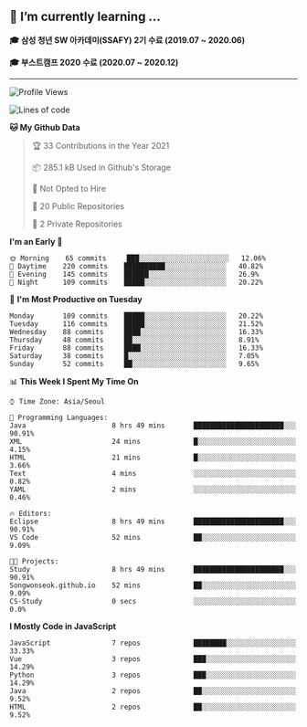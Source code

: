 ## 🌱 I’m currently learning ...

**🎓 삼성 청년 SW 아카데미(SSAFY) 2기 수료 (2019.07 ~ 2020.06)**

**🎓 부스트캠프 2020 수료 (2020.07 ~ 2020.12)**
 
-----

<!--START_SECTION:waka-->
![Profile Views](http://img.shields.io/badge/Profile%20Views-13-blue)

![Lines of code](https://img.shields.io/badge/From%20Hello%20World%20I%27ve%20Written-2.9%20million%20lines%20of%20code-blue)

**🐱 My Github Data** 

> 🏆 33 Contributions in the Year 2021
 > 
> 📦 285.1 kB Used in Github's Storage 
 > 
> 🚫 Not Opted to Hire
 > 
> 📜 20 Public Repositories 
 > 
> 🔑 2 Private Repositories  
 > 
**I'm an Early 🐤** 

```text
🌞 Morning    65 commits     ███░░░░░░░░░░░░░░░░░░░░░░   12.06% 
🌆 Daytime    220 commits    ██████████░░░░░░░░░░░░░░░   40.82% 
🌃 Evening    145 commits    ██████░░░░░░░░░░░░░░░░░░░   26.9% 
🌙 Night      109 commits    █████░░░░░░░░░░░░░░░░░░░░   20.22%

```
📅 **I'm Most Productive on Tuesday** 

```text
Monday       109 commits    █████░░░░░░░░░░░░░░░░░░░░   20.22% 
Tuesday      116 commits    █████░░░░░░░░░░░░░░░░░░░░   21.52% 
Wednesday    88 commits     ████░░░░░░░░░░░░░░░░░░░░░   16.33% 
Thursday     48 commits     ██░░░░░░░░░░░░░░░░░░░░░░░   8.91% 
Friday       88 commits     ████░░░░░░░░░░░░░░░░░░░░░   16.33% 
Saturday     38 commits     █░░░░░░░░░░░░░░░░░░░░░░░░   7.05% 
Sunday       52 commits     ██░░░░░░░░░░░░░░░░░░░░░░░   9.65%

```


📊 **This Week I Spent My Time On** 

```text
⌚︎ Time Zone: Asia/Seoul

💬 Programming Languages: 
Java                     8 hrs 49 mins       ██████████████████████░░░   90.91% 
XML                      24 mins             █░░░░░░░░░░░░░░░░░░░░░░░░   4.15% 
HTML                     21 mins             █░░░░░░░░░░░░░░░░░░░░░░░░   3.66% 
Text                     4 mins              ░░░░░░░░░░░░░░░░░░░░░░░░░   0.82% 
YAML                     2 mins              ░░░░░░░░░░░░░░░░░░░░░░░░░   0.46%

🔥 Editors: 
Eclipse                  8 hrs 49 mins       ██████████████████████░░░   90.91% 
VS Code                  52 mins             ██░░░░░░░░░░░░░░░░░░░░░░░   9.09%

🐱‍💻 Projects: 
Study                    8 hrs 49 mins       ██████████████████████░░░   90.91% 
Songwonseok.github.io    52 mins             ██░░░░░░░░░░░░░░░░░░░░░░░   9.09% 
CS-Study                 0 secs              ░░░░░░░░░░░░░░░░░░░░░░░░░   0.0%

```

**I Mostly Code in JavaScript** 

```text
JavaScript               7 repos             ████████░░░░░░░░░░░░░░░░░   33.33% 
Vue                      3 repos             ███░░░░░░░░░░░░░░░░░░░░░░   14.29% 
Python                   3 repos             ███░░░░░░░░░░░░░░░░░░░░░░   14.29% 
Java                     2 repos             ██░░░░░░░░░░░░░░░░░░░░░░░   9.52% 
HTML                     2 repos             ██░░░░░░░░░░░░░░░░░░░░░░░   9.52%

```



<!--END_SECTION:waka-->
